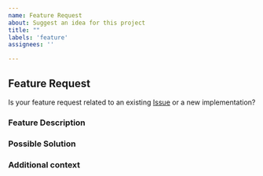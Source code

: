 ```yaml
---
name: Feature Request
about: Suggest an idea for this project
title: ""
labels: 'feature'
assignees: ''

---
```


## Feature Request

Is your feature request related to an existing [Issue](https://www.github.com/Auto-DL/Deployment-Flask/issues) or a new implementation?
<!--  If related to an issue, please link it here using "See #<issue-number>"  -->


### Feature Description
<!-- A clear and concise description of the feature you're requesting -->


<!-- Optional Sections below. Remove if not being used -->

### Possible Solution
<!-- We would love to know if you can suggest a solution to the feature you're requesting, if nothing else it'll help us understand your expectations -->

### Additional context
<!-- If you can, explain how users will be able to use this and possibly write out a version of the docs or add a screenshot or design for the same -->
